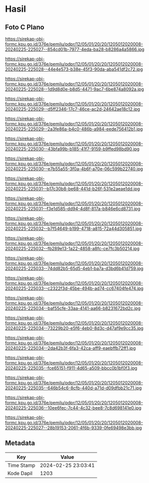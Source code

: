 # Hasil

## Foto C Plano

https://sirekap-obj-formc.kpu.go.id/376e/pemilu/pdpr/12/05/01/20/20/1205012020008-20240225-225027--854cd01b-7977-4eda-ba28-b8286a4a5866.jpg

https://sirekap-obj-formc.kpu.go.id/376e/pemilu/pdpr/12/05/01/20/20/1205012020008-20240225-225028--44e4e573-b38e-45f3-90da-aba541df2c72.jpg

https://sirekap-obj-formc.kpu.go.id/376e/pemilu/pdpr/12/05/01/20/20/1205012020008-20240225-225028--1d9d8d0e-b8d5-4471-9ac7-6be874a8092a.jpg

https://sirekap-obj-formc.kpu.go.id/376e/pemilu/pdpr/12/05/01/20/20/1205012020008-20240225-225029--d5ff2346-17c7-46ce-ac2d-24642ae18c12.jpg

https://sirekap-obj-formc.kpu.go.id/376e/pemilu/pdpr/12/05/01/20/20/1205012020008-20240225-225029--2a3fe86a-b4c0-486b-a984-eede756412b1.jpg

https://sirekap-obj-formc.kpu.go.id/376e/pemilu/pdpr/12/05/01/20/20/1205012020008-20240225-225030--43bfa99b-b185-41f7-9159-b9ffed98bd90.jpg

https://sirekap-obj-formc.kpu.go.id/376e/pemilu/pdpr/12/05/01/20/20/1205012020008-20240225-225030--e7b55a55-3f0a-4b6f-a70e-06c599b22740.jpg

https://sirekap-obj-formc.kpu.go.id/376e/pemilu/pdpr/12/05/01/20/20/1205012020008-20240225-225031--b17c30b8-be68-441d-b26f-531e2aeae1dd.jpg

https://sirekap-obj-formc.kpu.go.id/376e/pemilu/pdpr/12/05/01/20/20/1205012020008-20240225-225031--f3e1d585-dd94-4d8f-817a-b846e6cd8731.jpg

https://sirekap-obj-formc.kpu.go.id/376e/pemilu/pdpr/12/05/01/20/20/1205012020008-20240225-225032--b7f54649-b199-4718-a815-72a44d305851.jpg

https://sirekap-obj-formc.kpu.go.id/376e/pemilu/pdpr/12/05/01/20/20/1205012020008-20240225-225032--fb289e13-1a22-4858-a8fc-ce7fc3b50214.jpg

https://sirekap-obj-formc.kpu.go.id/376e/pemilu/pdpr/12/05/01/20/20/1205012020008-20240225-225033--74dd82b5-65d5-4eb1-ba7a-d3bd6b41d759.jpg

https://sirekap-obj-formc.kpu.go.id/376e/pemilu/pdpr/12/05/01/20/20/1205012020008-20240225-225033--c2322f3d-45be-494b-ad74-cc67404fe474.jpg

https://sirekap-obj-formc.kpu.go.id/376e/pemilu/pdpr/12/05/01/20/20/1205012020008-20240225-225034--baf55cfe-33aa-4141-aa66-b8231672bd2c.jpg

https://sirekap-obj-formc.kpu.go.id/376e/pemilu/pdpr/12/05/01/20/20/1205012020008-20240225-225034--73229b20-e5f6-4eb0-8d3c-d47af9e9cc35.jpg

https://sirekap-obj-formc.kpu.go.id/376e/pemilu/pdpr/12/05/01/20/20/1205012020008-20240225-225034--2da42b3f-6fa3-42ca-aff9-eaebffb72ff1.jpg

https://sirekap-obj-formc.kpu.go.id/376e/pemilu/pdpr/12/05/01/20/20/1205012020008-20240225-225035--fce65151-f911-4d65-a509-bbcc0b1bf0f3.jpg

https://sirekap-obj-formc.kpu.go.id/376e/pemilu/pdpr/12/05/01/20/20/1205012020008-20240225-225035--646b54c6-8cfb-440d-a71d-d09dfbb21c71.jpg

https://sirekap-obj-formc.kpu.go.id/376e/pemilu/pdpr/12/05/01/20/20/1205012020008-20240225-225036--10ee6fec-7c44-4c32-bee8-7c8d698141e0.jpg

https://sirekap-obj-formc.kpu.go.id/376e/pemilu/pdpr/12/05/01/20/20/1205012020008-20240225-225027--28b19153-2061-4f6b-9339-0fe69498e3bb.jpg


## Metadata

| Key        | Value               |
| ---------- | ------------------- |
| Time Stamp | 2024-02-25 23:03:41 |
| Kode Dapil | 1203                |



